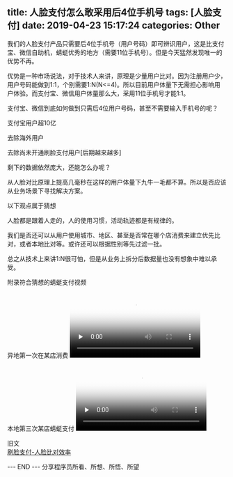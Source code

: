 title: 人脸支付怎么敢采用后4位手机号
tags: [人脸支付]
date: 2019-04-23 15:17:24
categories: Other
---
我们的人脸支付产品只需要后4位手机号（用户号码）即可辨识用户，这是比支付宝、微信自助机，蜻蜓优秀的地方（需要11位手机号）。但是今天猛然发现唯一的优势不再。


优势是一种市场说法，对于技术人来讲，原理是少量用户比对。因为注册用户少，用户号码能做到1:1，个别需要1:N(N<=4)。所以目前用户体量下无需担心影响用户体验。而支付宝、微信用户体量那么大，采用11位手机号才能1:1。



支付宝、微信到底如何做到只需后4位用户号码，甚至不需要输入手机号的呢？

支付宝用户超10亿   

去除海外用户  

去除尚未开通刷脸支付用户[后期越来越多]    

剩下的数据依然庞大，还能怎么办呢？

<!--more-->

从人脸对比原理上提高几毫秒在这样的用户体量下九牛一毛都不算。所以是否应该从业务场景下寻找解决方案。



以下观点属于猜想

人脸都是跟着人走的，人的使用习惯，活动轨迹都是有规律的。



我们是否还可以从用户使用城市、地区、甚至是否常在哪个店消费来建立优先比对，或者本地比对等。或许还可以根据性别等先过滤一批。



总之从技术上来讲1:N很可怕，但是从业务上拆分后数据量也没有想象中难以承受。



附录符合猜想的蜻蜓支付视频



异地第一次在某店消费
<video id="video" controls="" preload="none" poster="http://om2bks7xs.bkt.clouddn.com/2017-08-26-Markdown-Advance-Video.jpg">
<source id="mp4" src="/css/images/dragonly_newc.mp4" type="video/mp4">
</video>


本地第三次某店蜻蜓支付
<video id="video" controls="" preload="none" poster="http://om2bks7xs.bkt.clouddn.com/2017-08-26-Markdown-Advance-Video.jpg">
<source id="mp4" src="/css/images/dragonly_frequent_visitor.mp4" type="video/mp4">
</video>


旧文  
[刷脸支付-人脸比对效率](/2018/12/06/face-rec-algorithm/)

---  END  ---
分享程序员所看、所想、所悟、所望